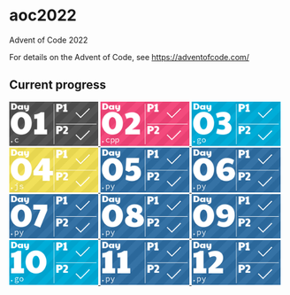 # aoc2022

Advent of Code 2022

For details on the Advent of Code, see https://adventofcode.com/

## Current progress
<!-- AOC TILES BEGIN -->
<a href="01/01.c">
  <img src=".tiles/media/01.png" width="161px">
</a>
<a href="02/01.cpp">
  <img src=".tiles/media/02.png" width="161px">
</a>
<a href="03/01.go">
  <img src=".tiles/media/03.png" width="161px">
</a>
<a href="04/01.js">
  <img src=".tiles/media/04.png" width="161px">
</a>
<a href="05/01.py">
  <img src=".tiles/media/05.png" width="161px">
</a>
<a href="06/01.py">
  <img src=".tiles/media/06.png" width="161px">
</a>
<a href="07/01.py">
  <img src=".tiles/media/07.png" width="161px">
</a>
<a href="08/01.py">
  <img src=".tiles/media/08.png" width="161px">
</a>
<a href="09/01.py">
  <img src=".tiles/media/09.png" width="161px">
</a>
<a href="10/01.go">
  <img src=".tiles/media/10.png" width="161px">
</a>
<a href="11/01.py">
  <img src=".tiles/media/11.png" width="161px">
</a>
<a href="12/01.py">
  <img src=".tiles/media/12.png" width="161px">
</a>
<!-- AOC TILES END -->
